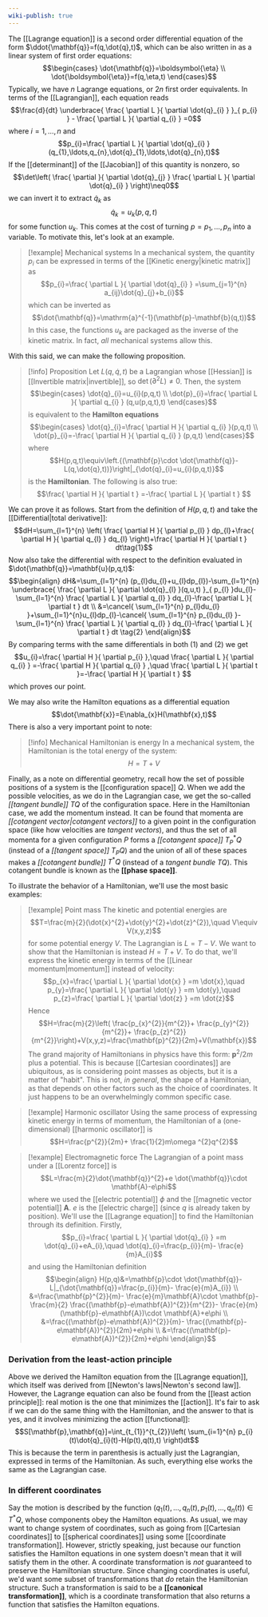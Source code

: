 ```yaml
---
wiki-publish: true
---
```

The [[Lagrange equation]] is a second order differential equation of the form $\ddot{\mathbf{q}}=f(q,\dot{q},t)$, which can be also written in as a linear system of first order equations:
$$\begin{cases}
\dot{\mathbf{q}}=\boldsymbol{\eta} \\
\dot{\boldsymbol{\eta}}=f(q,\eta,t)
\end{cases}$$
Typically, we have $n$ Lagrange equations, or $2n$ first order equivalents. In terms of the [[Lagrangian]], each equation reads
$$\frac{d}{dt} \underbrace{ \frac{ \partial L }{ \partial \dot{q}_{i} } }_{ p_{i} } - \frac{ \partial L }{ \partial q_{i} } =0$$
where $i=1,\ldots,n$ and
$$p_{i}=\frac{ \partial L }{ \partial \dot{q}_{i} } (q_{1},\ldots,q_{n},\dot{q}_{1},\ldots,\dot{q}_{n},t)$$
If the [[determinant]] of the [[Jacobian]] of this quantity is nonzero, so
$$\det\left( \frac{ \partial  }{ \partial \dot{q}_{j} } \frac{ \partial L }{ \partial \dot{q}_{i} }  \right)\neq0$$
we can invert it to extract $\dot{q}_{k}$ as
$$\dot{q}_{k}=u_{k}(p,q,t)$$
for some function $u_{k}$. This comes at the cost of turning $p=p_{1},\ldots,p_{n}$ into a variable. To motivate this, let's look at an example.

> [!example] Mechanical systems
> In a mechanical system, the quantity $p_{i}$ can be expressed in terms of the [[Kinetic energy|kinetic matrix]] as
> $$p_{i}=\frac{ \partial L }{ \partial \dot{q}_{i} } =\sum_{j=1}^{n} a_{ij}\dot{q}_{j}+b_{i}$$
> which can be inverted as
> $$\dot{\mathbf{q}}=\mathrm{a}^{-1}(\mathbf{p}-\mathbf{b}(q,t))$$
> In this case, the functions $u_{k}$ are packaged as the inverse of the kinetic matrix. In fact, *all* mechanical systems allow this.

With this said, we can make the following proposition.

> [!info] Proposition
> Let $L(q,\dot{q},t)$ be a Lagrangian whose [[Hessian]] is [[Invertible matrix|invertible]], so $\det(\partial ^{2}L)\neq 0$. Then, the system
> $$\begin{cases}
> \dot{q}_{i}=u_{i}(p,q,t) \\
> \dot{p}_{i}=\frac{ \partial L }{ \partial q_{i} } (q,u(p,q,t),t)
> \end{cases}$$
> is equivalent to the **Hamilton equations**
> $$\begin{cases}
> \dot{q}_{i}=\frac{ \partial H }{ \partial q_{i} }(p,q,t) \\
> \dot{p}_{i}=-\frac{ \partial H }{ \partial q_{i} } (p,q,t)
> \end{cases}$$ 
> where
> $$H(p,q,t)\equiv\left.{(\mathbf{p}\cdot \dot{\mathbf{q}}-L(q,\dot{q},t))}\right|_{\dot{q}_{i}=u_{i}(p,q,t)}$$
> is the **Hamiltonian**. The following is also true:
> $$\frac{ \partial H }{ \partial t } =-\frac{ \partial L }{ \partial t } $$

We can prove it as follows. Start from the definition of $H(p,q,t)$ and take the [[Differential|total derivative]]:
$$dH=\sum_{l=1}^{n} \left( \frac{ \partial H }{ \partial p_{l} } dp_{l}+\frac{ \partial H }{ \partial q_{l} } dq_{l} \right)+\frac{ \partial H }{ \partial t } dt\tag{1}$$
Now also take the differential with respect to the definition evaluated in $\dot{\mathbf{q}}=\mathbf{u}(p,q,t)$:
$$\begin{align}
dH&=\sum_{l=1}^{n} (p_{l}du_{l}+u_{l}dp_{l})-\sum_{l=1}^{n} \underbrace{ \frac{ \partial L }{ \partial \dot{q}_{l} }(q,u,t) }_{ p_{l} }du_{l}-\sum_{l=1}^{n} \frac{ \partial L }{ \partial q_{l} } dq_{l}-\frac{ \partial L }{ \partial t } dt  \\
&=\cancel{ \sum_{l=1}^{n} p_{l}du_{l} }+\sum_{l=1}^{n}u_{l}dp_{l}-\cancel{ \sum_{l=1}^{n} p_{l}du_{l} }-\sum_{l=1}^{n} \frac{ \partial L }{ \partial q_{l} } dq_{l}-\frac{ \partial L }{ \partial t } dt \tag{2}
\end{align}$$
By comparing terms with the same differentials in both $(1)$ and $(2)$ we get
$$u_{i}=\frac{ \partial H }{ \partial p_{i} },\quad \frac{ \partial L }{ \partial q_{i} } =-\frac{ \partial H }{ \partial q_{i} } ,\quad \frac{ \partial L }{ \partial t }=-\frac{ \partial H }{ \partial t }   $$
which proves our point.

We may also write the Hamilton equations as a differential equation
$$\dot{\mathbf{x}}=E\nabla_{x}H(\mathbf{x},t)$$
There is also a very important point to note:

> [!info] Mechanical Hamiltonian is energy
> In a mechanical system, the Hamiltonian is the total energy of the system:
> $$H=T+V$$

Finally, as a note on differential geometry, recall how the set of possible positions of a system is the [[configuration space]] $Q$. When we add the possible velocities, as we do in the Lagrangian case, we get the so-called *[[tangent bundle]]* $TQ$ of the configuration space. Here in the Hamiltonian case, we add the momentum instead. It can be found that momenta are *[[cotangent vector|cotangent vectors]]* to a given point in the configuration space (like how velocities are *tangent vectors*), and thus the set of all momenta for a given configuration $P$ forms a *[[cotangent space]]* $T^{*}_{P}Q$ (instead of a *[[tangent space]]* $T_{P}Q$) and the union of all of these spaces makes a *[[cotangent bundle]]* $T^{*}Q$ (instead of a *tangent bundle* $TQ$). This cotangent bundle is known as the **[[phase space]]**.

To illustrate the behavior of a Hamiltonian, we'll use the most basic examples:

> [!example] Point mass
> The kinetic and potential energies are
> $$T=\frac{m}{2}(\dot{x}^{2}+\dot{y}^{2}+\dot{z}^{2}),\quad V\equiv V(x,y,z)$$
> for some potential energy $V$. The Lagrangian is $L=T-V$. We want to show that the Hamiltonian is instead $H=T+V$. To do that, we'll express the kinetic energy in terms of the [[Linear momentum|momentum]] instead of velocity:
> $$p_{x}=\frac{ \partial L }{ \partial \dot{x} } =m \dot{x},\quad p_{y}=\frac{ \partial L }{ \partial \dot{y} } =m \dot{y},\quad p_{z}=\frac{ \partial L }{ \partial \dot{z} } =m \dot{z}$$
> Hence
> $$H=\frac{m}{2}\left( \frac{p_{x}^{2}}{m^{2}}+ \frac{p_{y}^{2}}{m^{2}}+ \frac{p_{z}^{2}}{m^{2}}\right)+V(x,y,z)=\frac{\mathbf{p}^{2}}{2m}+V(\mathbf{x})$$
> The grand majority of Hamiltonians in physics have this form: $\mathbf{p}^{2}/2m$ plus a potential. This is because [[Cartesian coordinates]] are ubiquitous, as is considering point masses as objects, but it is a matter of "habit". This is not, *in general*, the shape of a Hamiltonian, as that depends on other factors such as the choice of coordinates. It just happens to be an overwhelmingly common specific case.

> [!example] Harmonic oscillator
> Using the same process of expressing kinetic energy in terms of momentum, the Hamiltonian of a (one-dimensional) [[harmonic oscillator]] is
> $$H=\frac{p^{2}}{2m}+ \frac{1}{2}m\omega ^{2}q^{2}$$

> [!example] Electromagnetic force
> The Lagrangian of a point mass under a [[Lorentz force]] is
> $$L=\frac{m}{2}\dot{\mathbf{q}}^{2}+e \dot{\mathbf{q}}\cdot \mathbf{A}-e\phi$$
> where we used the [[electric potential]] $\phi$ and the [[magnetic vector potential]] $\mathbf{A}$. $e$ is the [[electric charge]] (since $q$ is already taken by position). We'll use the [[Lagrange equation]] to find the Hamiltonian through its definition. Firstly,
> $$p_{i}=\frac{ \partial L }{ \partial \dot{q}_{i} } =m \dot{q}_{i}+eA_{i},\quad \dot{q}_{i}=\frac{p_{i}}{m}- \frac{e}{m}A_{i}$$
> and using the Hamiltonian definition
>$$\begin{align}
> H(p,q)&=\mathbf{p}\cdot \dot{\mathbf{q}}-L|_{\dot{\mathbf{q}}=\frac{p_{i}}{m}- \frac{e}{m}A_{i}} \\
> &=\frac{\mathbf{p}^{2}}{m}- \frac{e}{m}\mathbf{A}\cdot \mathbf{p}- \frac{m}{2} \frac{(\mathbf{p}-e\mathbf{A})^{2}}{m^{2}}- \frac{e}{m}(\mathbf{p}-e\mathbf{A})\cdot \mathbf{A}+e\phi \\
> &=\frac{(\mathbf{p}-e\mathbf{A})^{2}}{m}- \frac{(\mathbf{p}-e\mathbf{A})^{2}}{2m}+e\phi \\
> &=\frac{(\mathbf{p}-e\mathbf{A})^{2}}{2m}+e\phi
> \end{align}$$

### Derivation from the least-action principle
Above we derived the Hamilton equation from the [[Lagrange equation]], which itself was derived from [[Newton's laws|Newton's second law]]. However, the Lagrange equation can also be found from the [[least action principle]]: real motion is the one that minimizes the [[action]]. It's fair to ask if we can do the same thing with the Hamiltonian, and the answer to that is yes, and it involves minimizing the action [[functional]]:
$$S[\mathbf{p},\mathbf{q}]=\int_{t_{1}}^{t_{2}}\left( \sum_{i=1}^{n} p_{i}(t)\dot{q}_{i}(t)-H(p(t),q(t),t) \right)dt$$
This is because the term in parenthesis is actually just the Lagrangian, expressed in terms of the Hamiltonian. As such, everything else works the same as the Lagrangian case.
### In different coordinates
Say the motion is described by the function $(q_{1}(t),\ldots,q_{n}(t),p_{1}(t),\ldots,q_{n}(t))\in T^{*}Q$, whose components obey the Hamilton equations. As usual, we may want to change system of coordinates, such as going from [[Cartesian coordinates]] to [[spherical coordinates]] using some [[coordinate transformation]]. However, strictly speaking, just because our function satisfies the Hamilton equations in one system doesn't mean that it will satisfy them in the other. A coordinate transformation is *not* guaranteed to preserve the Hamiltonian structure. Since changing coordinates is useful, we'd want some subset of transformations that *do* retain the Hamiltonian structure. Such a transformation is said to be a **[[canonical transformation]]**, which is a coordinate transformation that also returns a function that satisfies the Hamilton equations.